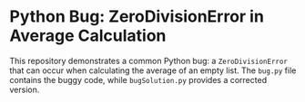 # Python Bug: ZeroDivisionError in Average Calculation

This repository demonstrates a common Python bug: a `ZeroDivisionError` that can occur when calculating the average of an empty list. The `bug.py` file contains the buggy code, while `bugSolution.py` provides a corrected version.